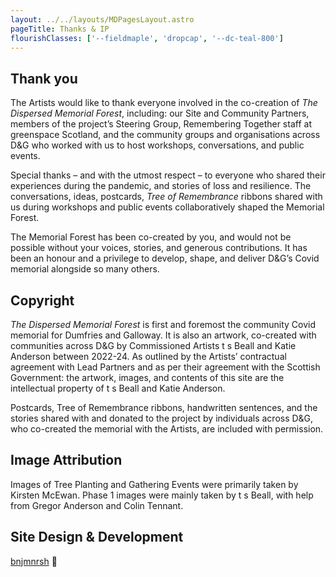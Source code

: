 ```yaml
---
layout: ../../layouts/MDPagesLayout.astro
pageTitle: Thanks & IP
flourishClasses: ['--fieldmaple', 'dropcap', '--dc-teal-800']
---
```


## Thank you

The Artists would like to thank everyone involved in the co-creation of _The Dispersed Memorial Forest_, including: our Site and Community Partners, members of the project’s Steering Group, Remembering Together staff at greenspace Scotland, and the community groups and organisations across D&G who worked with us to host workshops, conversations, and public events.

Special thanks – and with the utmost respect – to everyone who shared their experiences during the pandemic, and stories of loss and resilience. The conversations, ideas, postcards, _Tree of Remembrance_ ribbons shared with us during workshops and public events collaboratively shaped the Memorial Forest.

The Memorial Forest has been co-created by you, and would not be possible without your voices, stories, and generous contributions. It has been an honour and a privilege to develop, shape, and deliver D&G’s Covid memorial alongside so many others.

## Copyright

_The Dispersed Memorial Forest_ is first and foremost the community Covid memorial for Dumfries and Galloway. It is also an artwork, co-created with communities across D&G by Commissioned Artists t s Beall and Katie Anderson between 2022-24. As outlined by the Artists’ contractual agreement with Lead Partners and as per their agreement with the Scottish Government: the artwork, images, and contents of this site are the intellectual property of t s Beall and Katie Anderson.

Postcards, Tree of Remembrance ribbons, handwritten sentences, and the stories shared with and donated to the project by individuals across D&G, who co-created the memorial with the Artists, are included with permission.

## Image Attribution

Images of Tree Planting and Gathering Events were primarily taken by Kirsten McEwan. Phase 1 images were mainly taken by t s Beall, with help from Gregor Anderson and Colin Tennant.

## Site Design & Development

[bnjmnrsh](https://linktr.ee/bnjmnrsh) 🚀

